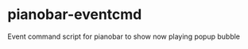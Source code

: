 pianobar-eventcmd
=================

Event command script for pianobar to show now playing popup bubble
